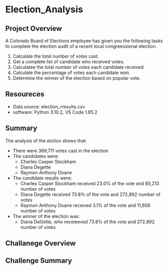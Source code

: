 # Election_Analysis

## Project Overview
A Colorado Board of Elections employee has given you the following tasks to complete the election audit of a recent local congreessional election.

1. Calculate the total number of votes cast.
2. Get a complete list of candidate who received votes.
3. Calculatee the total number of votes each candidate received.
4. Calculate the percentage of votes each candidate won.
5. Determine the winner of the election based on popular vote.

## Resoureces
- Data source: election_rresults.csv
- software: Python 3.10.2, VS Code 1.65.2

## Summary
The analysis of the elction shows that:
- There were 369,711 votes cast in the election
- The candidates were:
  - Charles Casper Stockham
  - Diana Degette
  - Raymon Anthony Doane
- The candidate results were:
  - Charles Casper Stockham received 23.0% of the vote and 85,213 number of votes
  - Diana Degette received 73.8% of the vote and 272,892 number of votes
  - Raymon Anthony Doane received 3.1% of the vote and 11,606 number of votes
- The winner of the election was:
  - Diana DeGette, who receieeved 73.8% of the vote and 272,892 number of votes.

## Challanege Overview
## Challenge Summary
